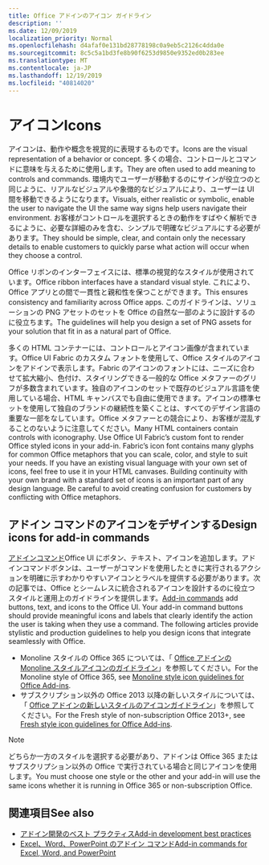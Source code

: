 ```yaml
---
title: Office アドインのアイコン ガイドライン
description: ''
ms.date: 12/09/2019
localization_priority: Normal
ms.openlocfilehash: d4afaf0e131bd28778198c0a9eb5c2126c4dda0e
ms.sourcegitcommit: 8c5c5a1bd3fe8b90f6253d9850e9352ed0b283ee
ms.translationtype: MT
ms.contentlocale: ja-JP
ms.lasthandoff: 12/19/2019
ms.locfileid: "40814020"
---
```

# <a name="icons"></a><span data-ttu-id="7c9d0-102">アイコン</span><span class="sxs-lookup"><span data-stu-id="7c9d0-102">Icons</span></span>

<span data-ttu-id="7c9d0-103">アイコンは、動作や概念を視覚的に表現するものです。</span><span class="sxs-lookup"><span data-stu-id="7c9d0-103">Icons are the visual representation of a behavior or concept.</span></span> <span data-ttu-id="7c9d0-104">多くの場合、コントロールとコマンドに意味を与えるために使用します。</span><span class="sxs-lookup"><span data-stu-id="7c9d0-104">They are often used to add meaning to controls and commands.</span></span> <span data-ttu-id="7c9d0-105">環境内でユーザーが移動するのにサインが役立つのと同じように、リアルなビジュアルや象徴的なビジュアルにより、ユーザーは UI 間を移動できるようになります。</span><span class="sxs-lookup"><span data-stu-id="7c9d0-105">Visuals, either realistic or symbolic, enable the user to navigate the UI the same way signs help users navigate their environment.</span></span> <span data-ttu-id="7c9d0-106">お客様がコントロールを選択するときの動作をすばやく解析できるにように、必要な詳細のみを含む、シンプルで明確なビジュアルにする必要があります。</span><span class="sxs-lookup"><span data-stu-id="7c9d0-106">They should be simple, clear, and contain only the necessary details to enable customers to quickly parse what action will occur when they choose a control.</span></span>

<span data-ttu-id="7c9d0-107">Office リボンのインターフェイスには、標準の視覚的なスタイルが使用されています。</span><span class="sxs-lookup"><span data-stu-id="7c9d0-107">Office ribbon interfaces have a standard visual style.</span></span> <span data-ttu-id="7c9d0-108">これにより、Office アプリとの間で一貫性と親和性を保つことができます。</span><span class="sxs-lookup"><span data-stu-id="7c9d0-108">This ensures consistency and familiarity across Office apps.</span></span> <span data-ttu-id="7c9d0-109">このガイドラインは、ソリューションの PNG アセットのセットを Office の自然な一部のように設計するのに役立ちます。</span><span class="sxs-lookup"><span data-stu-id="7c9d0-109">The guidelines will help you design a set of PNG assets for your solution that fit in as a natural part of Office.</span></span>

<span data-ttu-id="7c9d0-p103">多くの HTML コンテナーには、コントロールとアイコン画像が含まれています。Office UI Fabric のカスタム フォントを使用して、Office スタイルのアイコンをアドインで表示します。Fabric のアイコンのフォントには、ニーズに合わせて拡大縮小、色付け、スタイリングできる一般的な Office メタファーのグリフが多数含まれています。独自のアイコンのセットで既存のビジュアル言語を使用している場合、HTML キャンバスでも自由に使用できます。アイコンの標準セットを使用して独自のブランドの継続性を築くことは、すべてのデザイン言語の重要な一部をなしています。Office メタファーとの競合により、お客様が混乱することのないように注意してください。</span><span class="sxs-lookup"><span data-stu-id="7c9d0-p103">Many HTML containers contain controls with iconography. Use Office UI Fabric’s custom font to render Office styled icons in your add-in. Fabric’s icon font contains many glyphs for common Office metaphors that you can scale, color, and style to suit your needs. If you have an existing visual language with your own set of icons, feel free to use it in your HTML canvases. Building continuity with your own brand with a standard set of icons is an important part of any design language. Be careful to avoid creating confusion for customers by conflicting with Office metaphors.</span></span>

## <a name="design-icons-for-add-in-commands"></a><span data-ttu-id="7c9d0-116">アドイン コマンドのアイコンをデザインする</span><span class="sxs-lookup"><span data-stu-id="7c9d0-116">Design icons for add-in commands</span></span>

<span data-ttu-id="7c9d0-p104">[アドインコマンド](add-in-commands.md)Office UI にボタン、テキスト、アイコンを追加します。アドインコマンドボタンは、ユーザーがコマンドを使用したときに実行されるアクションを明確に示すわかりやすいアイコンとラベルを提供する必要があります。次の記事では、Office とシームレスに統合されるアイコンを設計するのに役立つスタイルと運用上のガイドラインを提供します。</span><span class="sxs-lookup"><span data-stu-id="7c9d0-p104">[Add-in commands](add-in-commands.md) add buttons, text, and icons to the Office UI. Your add-in command buttons should provide meaningful icons and labels that clearly identify the action the user is taking when they use a command. The following articles provide stylistic and production guidelines to help you design icons that integrate seamlessly with Office.</span></span>

- <span data-ttu-id="7c9d0-120">Monoline スタイルの Office 365 については、「 [Office アドインの Monoline スタイルアイコンのガイドライン](add-in-icons-monoline.md)」を参照してください。</span><span class="sxs-lookup"><span data-stu-id="7c9d0-120">For the Monoline style of Office 365, see [Monoline style icon guidelines for Office Add-ins](add-in-icons-monoline.md).</span></span>
- <span data-ttu-id="7c9d0-121">サブスクリプション以外の Office 2013 以降の新しいスタイルについては、「 [Office アドインの新しいスタイルのアイコンガイドライン](add-in-icons-fresh.md)」を参照してください。</span><span class="sxs-lookup"><span data-stu-id="7c9d0-121">For the Fresh style of non-subscription Office 2013+, see [Fresh style icon guidelines for Office Add-ins](add-in-icons-fresh.md).</span></span>

> [!NOTE]
> <span data-ttu-id="7c9d0-122">どちらか一方のスタイルを選択する必要があり、アドインは Office 365 またはサブスクリプション以外の Office で実行されている場合と同じアイコンを使用します。</span><span class="sxs-lookup"><span data-stu-id="7c9d0-122">You must choose one style or the other and your add-in will use the same icons whether it is running in Office 365 or non-subscription Office.</span></span>

## <a name="see-also"></a><span data-ttu-id="7c9d0-123">関連項目</span><span class="sxs-lookup"><span data-stu-id="7c9d0-123">See also</span></span>

- [<span data-ttu-id="7c9d0-124">アドイン開発のベスト プラクティス</span><span class="sxs-lookup"><span data-stu-id="7c9d0-124">Add-in development best practices</span></span>](../concepts/add-in-development-best-practices.md)
- [<span data-ttu-id="7c9d0-125">Excel、Word、PowerPoint のアドイン コマンド</span><span class="sxs-lookup"><span data-stu-id="7c9d0-125">Add-in commands for Excel, Word, and PowerPoint</span></span>](../design/add-in-commands.md)
